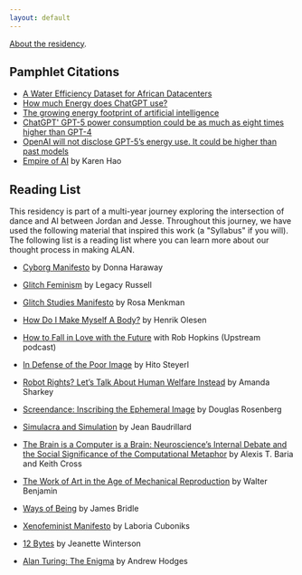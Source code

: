 ```yaml
---
layout: default
---
```


[About the residency](./about-alan.html).

## Pamphlet Citations

* [A Water Efficiency Dataset for African Datacenters](https://arxiv.org/pdf/2412.03716)
* [How much Energy does ChatGPT use?](https://epoch.ai/gradient-updates/how-much-energy-does-chatgpt-use)
* [The growing energy footprint of artificial intelligence](https://www.sciencedirect.com/science/article/pii/S2542435123003653?dgcid=author)
* [ChatGPT' GPT-5 power consumption could be as much as eight times higher than GPT-4](https://www.tomshardware.com/tech-industry/artificial-intelligence/chatgpt-5-power-consumption-could-be-as-much-as-eight-times-higher-than-gpt-4-research-institute-estimates-medium-sized-gpt-5-response-can-consume-up-to-40-watt-hours-of-electricity)
* [OpenAI will not disclose GPT-5’s energy use. It could be higher than past models](https://www.theguardian.com/technology/2025/aug/09/open-ai-chat-gpt5-energy-use)
* [Empire of AI](https://karendhao.com/) by Karen Hao

## Reading List

This residency is part of a multi-year journey exploring the intersection of dance and AI between Jordan and Jesse. Throughout this journey, we have used the following material that inspired this work (a "Syllabus" if you will). The following list is a reading list where you can learn more about our thought process in making ALAN.


* [Cyborg Manifesto](https://warwick.ac.uk/fac/arts/english/currentstudents/undergraduate/modules/fictionnownarrativemediaandtheoryinthe21stcentury/manifestly_haraway_----_a_cyborg_manifesto_science_technology_and_socialist-feminism_in_the_....pdf) by Donna Haraway  
* [Glitch Feminism](https://www.legacyrussell.com/GLITCHFEMINISM) by Legacy Russell  
* [Glitch Studies Manifesto](https://amodern.net/wp-content/uploads/2016/05/2010_Original_Rosa-Menkman-Glitch-Studies-Manifesto.pdf) by Rosa Menkman  
* [How Do I Make Myself A Body?](https://www.galeriebuchholz.de/exhibitions/olesen-08#?_ec=images||19) by Henrik Olesen  
* [How to Fall in Love with the Future](https://open.spotify.com/episode/1VMjoyj5yceRO5eytkGSeZ?si=c4fb3c66ec7841cb) with Rob Hopkins (Upstream podcast)  
* [In Defense of the Poor Image](https://www.e-flux.com/journal/10/61362/in-defense-of-the-poor-image) by Hito Steyerl  
* [Robot Rights? Let’s Talk About Human Welfare Instead](https://arxiv.org/abs/2001.05046) by Amanda Sharkey  
* [Screendance: Inscribing the Ephemeral Image](https://www.douglas-rosenberg.com/screendance-inscribing-the-ephemeral-image) by Douglas Rosenberg  
* [Simulacra and Simulation](https://dn720006.ca.archive.org/0/items/baudrillard.-1970.-the-consumer-society/Baudrillard.1981.Simulacra-and-Simulation.pdf) by Jean Baudrillard  
* [The Brain is a Computer is a Brain: Neuroscience’s Internal Debate and the Social Significance of the Computational Metaphor](https://arxiv.org/abs/2107.14042) by Alexis T. Baria and Keith Cross  
* [The Work of Art in the Age of Mechanical Reproduction](https://web.mit.edu/allanmc/www/benjamin.pdf) by Walter Benjamin  
* [Ways of Being](https://jamesbridle.com/books/ways-of-being) by James Bridle  
* [Xenofeminist Manifesto](http://www.laboriacuboniks.net/#firstPage) by Laboria Cuboniks  
* [12 Bytes](https://www.goodreads.com/book/show/58527285-12-bytes) by Jeanette Winterson  

* [Alan Turing: The Enigma](https://openlibrary.org/books/OL27136351M/Alan_Turing) by Andrew Hodges

